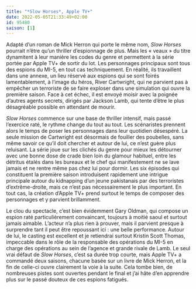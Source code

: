 ```yaml
---
title: "*Slow Horses*, Apple TV+"
date: 2022-05-05T21:33:49+02:00
id: 95480 
saison: [1]
---
```


Adapté d’un roman de Mick Herron qui porte le même nom, *Slow Horses* pourrait n’être qu’un thriller d’espionnage de plus. Mais les « veaux » du titre dynamitent à leur manière les codes du genre et permettent à la série portée par Apple TV+ de sortir du lot. Les personnages principaux sont tous des espions du MI-5, en tout cas techniquement. En réalité, ils travaillent dans une annexe, un lieu réservé aux espions qui se sont foirés lamentablement, à l’image du héros, River Cartwright, qui ne parvient pas à empêcher un terroriste de se faire exploser dans une simulation qui ouvre la première saison. Face à cet échec, il est envoyé moisir avec la poignée d’autres agents secrets, dirigés par Jackson Lamb, qui tente d’être le plus désagréable possible en attendant de mourir. 

*Slow Horses* commence sur une base de thriller intensif, mais passé l’exercice raté, le rythme change du tout au tout. Les scénaristes prennent alors le temps de poser les personnages dans leur quotidien désespéré. La seule mission de Cartwright est désormais de fouiller des poubelles, sans même savoir ce qu’il doit chercher et autour de lui, ce n’est guère plus reluisant. La série joue sur les clichés du genre pour mieux les détourner avec une bonne dose de crade bien loin du glamour habituel, entre les détritus étalés dans les bureaux et le chef qui manifestement ne se lave jamais et ne rentre même pas chez lui pour dormir. Les six épisodes qui constituent la première saison introduisent rapidement une intrigue principale autour du kidnapping d’un jeune pakistanais par des terroristes d’extrême-droite, mais ce n’est pas nécessairement le plus important. En tout cas, la création d’Apple TV+ prend surtout le temps de composer des personnages et y parvient brillamment. 

Le clou du spectacle, c’est bien évidemment Gary Oldman, qui compose un espion raté particulièrement convaincant, toujours à moitié saoul et surtout jamais aimable. L’acteur n’a plus rien à prouver, mais il parvient presque à surprendre tant il peut être repoussant ici : une belle performance. Autour de lui, le casting est excellent et je retiendrai surtout Kristin Scott Thomas, impeccable dans le rôle de la responsable des opérations du MI-5 en charge des opérations au sein de l’agence et grande rivale de Lamb. Le seul vrai défaut de *Slow Horses*, c’est sa durée trop courte, mais Apple TV+ a commandé deux saisons, chacune basée sur un livre de Mick Herron, et la fin de celle-ci ouvre clairement la voie à la suite. Cela tombe bien, de nombreuses pistes sont ouvertes pendant le final et j’ai hâte d’en apprendre plus sur le passé douteux de ces espions fatigués. 
